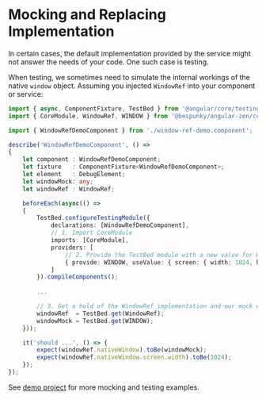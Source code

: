 # Mocking and Replacing Implementation
In certain cases, the default implementation provided by the service might not answer the needs of your code.
One such case is testing.

When testing, we sometimes need to simulate the internal workings of the native `window` object.
Assuming you injected `WindowRef` into your component or service:
```typescript
import { async, ComponentFixture, TestBed } from '@angular/core/testing';
import { CoreModule, WindowRef, WINDOW } from '@bespunky/angular-zen/core';

import { WindowRefDemoComponent } from './window-ref-demo.component';

describe('WindowRefDemoComponent', () =>
{
    let component : WindowRefDemoComponent;
    let fixture   : ComponentFixture<WindowRefDemoComponent>;
    let element   : DebugElement;
    let windowMock: any;
    let windowRef : WindowRef;

    beforeEach(async(() =>
    {
        TestBed.configureTestingModule({
            declarations: [WindowRefDemoComponent],
            // 1. Import CoreModule
            imports: [CoreModule],
            providers: [
                // 2. Provide the TestBed module with a new value for WINDOW
                { provide: WINDOW, useValue: { screen: { width: 1024, height: 768 } } }
            ]
        }).compileComponents();
        
        ...

        // 3. Get a hold of the WindowRef implementation and our mock window object
        windowRef  = TestBed.get(WindowRef);
        windowMock = TestBed.get(WINDOW);
    }));

    it('should ...', () => {
        expect(windowRef.nativeWindow).toBe(windowMock);
        expect(windowRef.nativeWindow.screen.width).toBe(1024);
    });
});
```

See [demo project](https://dev.azure.com/BeSpunky/BeSpunky%20Libraries/_git/angular-zen?path=%2Fprojects%2Fdemo%2Fsrc%2Fapp%2Fmodules%2Fcore-demo%2Fwindow-ref-demo&version=GBmaster) for more mocking and testing examples.